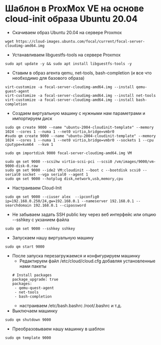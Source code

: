 # Шаблон в ProxMox VE на основе cloud-init образа Ubuntu 20.04

- Скачиваем образ Ubuntu 20.04 на сервере Proxmox
```
wget https://cloud-images.ubuntu.com/focal/current/focal-server-cloudimg-amd64.img
```
- Устанавливаем libguestfs-tools на сервере Proxmox
```
sudo apt update -y && sudo apt install libguestfs-tools -y
```
- Ставим в образ агента qemu, net-tools, bash-completion (и все что необходимо для базового образа)
```
virt-customize -a focal-server-cloudimg-amd64.img --install qemu-guest-agent
virt-customize -a focal-server-cloudimg-amd64.img --install net-tools
virt-customize -a focal-server-cloudimg-amd64.img --install bash-completion
```
- Создаем виртуальную машину с нужными нам параметрами и импортируем диск
```
sudo qm create 9000 --name "ubuntu-2004-cloudinit-template" --memory 1024 --cores 1 --numa 1 --net0 virtio,bridge=vmbr0
#sudo qm create 9000 --name "ubuntu-2004-cloudinit-template" --memory 1024 --cores 1 --numa 1 --net0 virtio,bridge=vmbr0 --sockets 1 --cpu cputype=kvm64  --kvm 1

sudo qm importdisk 9000 focal-server-cloudimg-amd64.img VM

sudo qm set 9000 --scsihw virtio-scsi-pci --scsi0 /vm/images/9000/vm-9000-disk-0.raw
sudo qm set 9000 --ide2 VM:cloudinit --boot c --bootdisk scsi0 --serial0 socket --vga serial0 --agent 1
sudo qm set 9000 --hotplug disk,network,usb,memory,cpu
```
- Настраиваем Cloud-Init
```
sudo qm set 9000 --ciuser alex  --ipconfig0 ip=192.168.0.250/24,gw=192.168.0.1 --nameserver 192.168.0.1 --searchdomain 192.168.0.1 --cipassword
```
   - Не забываем задать SSH public key через веб интерфейс или опцию --sshkey с укзанием файла
   ```
   sudo qm set 9000 --sshkey sshkey
   ```
- Запускаем нашу виртуальную машину
```
sudo qm start 9000
```
- После запуска перезагружаемся и конфигурируем машинку
   - Редактируем файл /etc/cloud/cloud.cfg добавляя установленные нами пакеты
	~~~
	# Install packages
	package_upgrade: true
	packages:
	 - qemu-quest-agent
	 - net-tools
	 - bash-completion
	~~~
	- настраиваем /etc/bash.bashrc /root/.bashrc и т.д.
- Выключаем машинку
```
sudo qm shutdown 9000
```
- Преобразовываем нашу машинку в шаблон
```
sudo qm template 9000
```